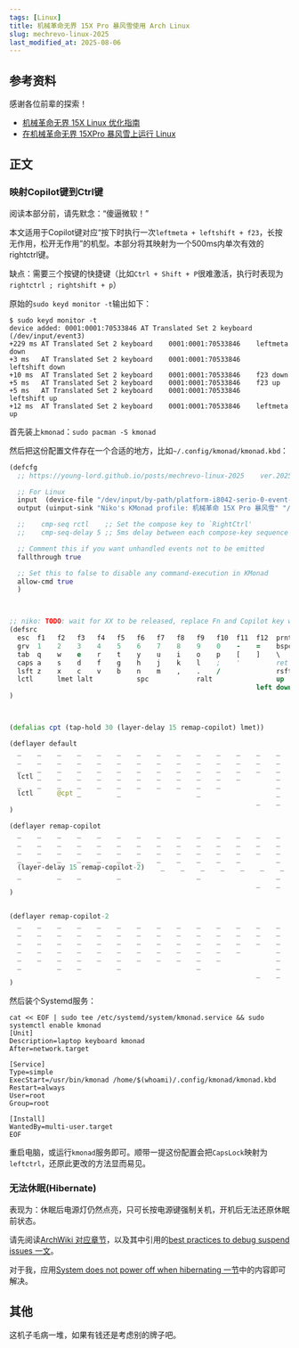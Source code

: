 ```yaml
---
tags: [Linux]
title: 机械革命无界 15X Pro 暴风雪使用 Arch Linux
slug: mechrevo-linux-2025
last_modified_at: 2025-08-06
---
```


## 参考资料

感谢各位前辈的探索！

- [机械革命无界 15X Linux 优化指南](https://rikka.im/post/mechrevo-wujie15x-linux/)
- [在机械革命无界 15XPro 暴风雪上运行 Linux](https://zeeko.dev/2025/06/running-linux-on-mechanical-revolution-15xpro-blizzard)

## 正文

### 映射Copilot键到Ctrl键

阅读本部分前，请先默念：“傻逼微软！”

本文适用于Copilot键对应“按下时执行一次`leftmeta + leftshift + f23`，长按无作用，松开无作用”的机型。本部分将其映射为一个500ms内单次有效的rightctrl键。

缺点：需要三个按键的快捷键（比如`Ctrl + Shift + P`很难激活，执行时表现为`rightctrl ; rightshift + p`）

原始的`sudo keyd monitor -t`输出如下：

```console
$ sudo keyd monitor -t
device added: 0001:0001:70533846 AT Translated Set 2 keyboard (/dev/input/event3)
+229 ms AT Translated Set 2 keyboard    0001:0001:70533846    leftmeta down
+3 ms   AT Translated Set 2 keyboard    0001:0001:70533846    leftshift down
+10 ms  AT Translated Set 2 keyboard    0001:0001:70533846    f23 down
+5 ms   AT Translated Set 2 keyboard    0001:0001:70533846    f23 up
+5 ms   AT Translated Set 2 keyboard    0001:0001:70533846    leftshift up
+12 ms  AT Translated Set 2 keyboard    0001:0001:70533846    leftmeta up
```

首先装上`kmonad`：`sudo pacman -S kmonad`

然后把这份配置文件存在一个合适的地方，比如`~/.config/kmonad/kmonad.kbd`：

```clojure
(defcfg
  ;; https://young-lord.github.io/posts/mechrevo-linux-2025    ver.20250727

  ;; For Linux
  input  (device-file "/dev/input/by-path/platform-i8042-serio-0-event-kbd")
  output (uinput-sink "Niko's KMonad profile: 机械革命 15X Pro 暴风雪" "/usr/bin/sleep 1 && /usr/bin/setxkbmap -option compose:ralt")

  ;;    cmp-seq rctl    ;; Set the compose key to `RightCtrl'
  ;;    cmp-seq-delay 5 ;; 5ms delay between each compose-key sequence press

  ;; Comment this if you want unhandled events not to be emitted
  fallthrough true

  ;; Set this to false to disable any command-execution in KMonad
  allow-cmd true
  )



;; niko: TODO: wait for XX to be released, replace Fn and Copilot key with XX
(defsrc
  esc  f1   f2   f3   f4   f5   f6   f7   f8   f9   f10  f11  f12  prnt  del  home pgup pgdn end      f23
  grv  1    2    3    4    5    6    7    8    9    0    -    =    bspc       nlck kp/  kp*  kp-
  tab  q    w    e    r    t    y    u    i    o    p    [    ]    \          kp7  kp8  kp9  kp+
  caps a    s    d    f    g    h    j    k    l    ;    '         ret        kp4  kp5  kp6
  lsft z    x    c    v    b    n    m    ,    .    /              rsft       kp1  kp2  kp3  kprt
  lctl      lmet lalt           spc            ralt                up         kp0       kp.
                                                              left down  rght
)



(defalias cpt (tap-hold 30 (layer-delay 15 remap-copilot) lmet))

(deflayer default
  _    _    _    _    _    _    _    _    _    _    _    _    _    _     _    _    _    _    _        _
  _    _    _    _    _    _    _    _    _    _    _    _    _    _          _    _    _    _
  _    _    _    _    _    _    _    _    _    _    _    _    _    _          _    _    _    _
  lctl _    _    _    _    _    _    _    _    _    _    _         _          _    _    _
  _    _    _    _    _    _    _    _    _    _    _              _          _    _    _    _
  lctl      @cpt _         _                   _                   _          _         _
                                                              _    _     _
)

(deflayer remap-copilot
  _    _    _    _    _    _    _    _    _    _    _    _    _    _     _    _    _    _    _        _
  _    _    _    _    _    _    _    _    _    _    _    _    _    _          _    _    _    _
  _    _    _    _    _    _    _    _    _    _    _    _    _    _          _    _    _    _
  _    _    _    _    _    _    _    _    _    _    _    _         _          _    _    _
  (layer-delay 15 remap-copilot-2)    _    _    _    _    _    _    _    _    _    _              _          _    _    _    _
  _         _    _         _                   _                   _          _         _
                                                              _    _     _
)


(deflayer remap-copilot-2
  _    _    _    _    _    _    _    _    _    _    _    _    _    _     _    _    _    _    _        (sticky-key 500 rctl)
  _    _    _    _    _    _    _    _    _    _    _    _    _    _          _    _    _    _
  _    _    _    _    _    _    _    _    _    _    _    _    _    _          _    _    _    _
  _    _    _    _    _    _    _    _    _    _    _    _         _          _    _    _
  _    _    _    _    _    _    _    _    _    _    _              _          _    _    _    _
  _         _    _         _                   _                   _          _         _
                                                              _    _     _
)
```

然后装个Systemd服务：

```shell
cat << EOF | sudo tee /etc/systemd/system/kmonad.service && sudo systemctl enable kmonad
[Unit]
Description=laptop keyboard kmonad
After=network.target

[Service]
Type=simple
ExecStart=/usr/bin/kmonad /home/$(whoami)/.config/kmonad/kmonad.kbd
Restart=always
User=root
Group=root

[Install]
WantedBy=multi-user.target
EOF
```

重启电脑，或运行`kmonad`服务即可。顺带一提这份配置会把`CapsLock`映射为`leftctrl`，还原此更改的方法显而易见。

### 无法休眠(Hibernate)

表现为：休眠后电源灯仍然点亮，只可长按电源键强制关机，开机后无法还原休眠前状态。

请先阅读[ArchWiki 对应章节](https://wiki.archlinux.org/title/Power_management/Suspend_and_hibernate#Troubleshooting)，以及其中引用的[best practices to debug suspend issues 一文](https://web.archive.org/web/20230502010825/https://01.org/blogs/rzhang/2015/best-practice-debug-linux-suspend/hibernate-issues)。

对于我，应用[System does not power off when hibernating 一节](https://wiki.archlinux.org/title/Power_management/Suspend_and_hibernate#System_does_not_power_off_when_hibernating)中的内容即可解决。

## 其他

这机子毛病一堆，如果有钱还是考虑别的牌子吧。
